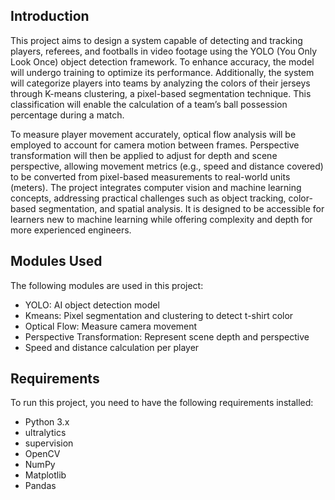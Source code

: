 

## Introduction
This project aims to design a system capable of detecting and tracking players, referees, and footballs in video footage using the YOLO (You Only Look Once) object detection framework. To enhance accuracy, the model will undergo training to optimize its performance. Additionally, the system will categorize players into teams by analyzing the colors of their jerseys through K-means clustering, a pixel-based segmentation technique. This classification will enable the calculation of a team’s ball possession percentage during a match.

To measure player movement accurately, optical flow analysis will be employed to account for camera motion between frames. Perspective transformation will then be applied to adjust for depth and scene perspective, allowing movement metrics (e.g., speed and distance covered) to be converted from pixel-based measurements to real-world units (meters). The project integrates computer vision and machine learning concepts, addressing practical challenges such as object tracking, color-based segmentation, and spatial analysis. It is designed to be accessible for learners new to machine learning while offering complexity and depth for more experienced engineers.



## Modules Used
The following modules are used in this project:
- YOLO: AI object detection model
- Kmeans: Pixel segmentation and clustering to detect t-shirt color
- Optical Flow: Measure camera movement
- Perspective Transformation: Represent scene depth and perspective
- Speed and distance calculation per player



## Requirements
To run this project, you need to have the following requirements installed:
- Python 3.x
- ultralytics
- supervision
- OpenCV
- NumPy
- Matplotlib
- Pandas
